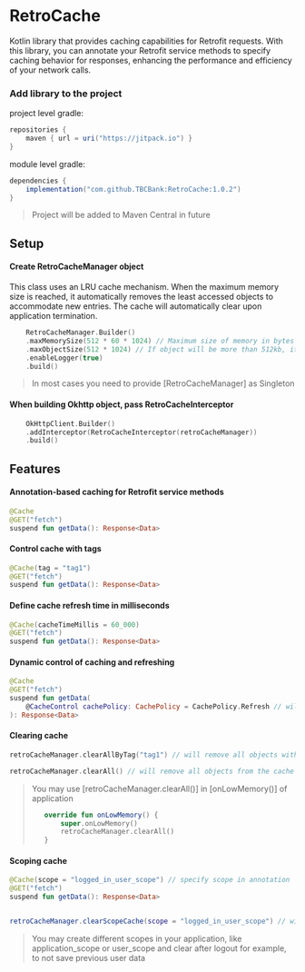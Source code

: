 # RetroCache

Kotlin library that provides caching capabilities for Retrofit requests. With this library, you can
annotate your Retrofit service methods to specify caching behavior for responses, enhancing the
performance and efficiency of your network calls.

### Add library to the project

project level gradle:

```gradle
repositories {
    maven { url = uri("https://jitpack.io") }
}
```

module level gradle:

```gradle
dependencies {
    implementation("com.github.TBCBank:RetroCache:1.0.2")
}
```

> Project will be added to Maven Central in future

## Setup

#### Create RetroCacheManager object

This class uses an LRU cache mechanism. When the maximum memory size is reached, it automatically
removes the least accessed objects to accommodate new entries.
The cache will automatically clear upon application termination.

```kotlin
    RetroCacheManager.Builder()
    .maxMemorySize(512 * 60 * 1024) // Maximum size of memory in bytes
    .maxObjectSize(512 * 1024) // If object will be more than 512kb, it won't be added to the cache
    .enableLogger(true)
    .build()
```

> In most cases you need to provide [RetroCacheManager] as Singleton

#### When building Okhttp object, pass RetroCacheInterceptor

```kotlin
    OkHttpClient.Builder()
    .addInterceptor(RetroCacheInterceptor(retroCacheManager))
    .build()
```

## Features

#### Annotation-based caching for Retrofit service methods

```kotlin
@Cache
@GET("fetch")
suspend fun getData(): Response<Data>
```

#### Control cache with tags

```kotlin
@Cache(tag = "tag1")
@GET("fetch")
suspend fun getData(): Response<Data>
```

#### Define cache refresh time in milliseconds

```kotlin
@Cache(cacheTimeMillis = 60_000)
@GET("fetch")
suspend fun getData(): Response<Data>
```

#### Dynamic control of caching and refreshing

```kotlin
@Cache
@GET("fetch")
suspend fun getData(
    @CacheControl cachePolicy: CachePolicy = CachePolicy.Refresh // will refresh data
): Response<Data>
```

#### Clearing cache

```kotlin
retroCacheManager.clearAllByTag("tag1") // will remove all objects with corresponding tag

retroCacheManager.clearAll() // will remove all objects from the cache
```

> You may use [retroCacheManager.clearAll()] in [onLowMemory()] of application
> ```kotlin
>    override fun onLowMemory() {
>        super.onLowMemory()
>        retroCacheManager.clearAll()
>    }
>```

#### Scoping cache

```kotlin
@Cache(scope = "logged_in_user_scope") // specify scope in annotation
@GET("fetch")
suspend fun getData(): Response<Data>


retroCacheManager.clearScopeCache(scope = "logged_in_user_scope") // will remove all objects which are in "logged_in_user_scope" scope
```

> You may create different scopes in your application, like application_scope or user_scope 
> and clear after logout for example, to not save previous user data
